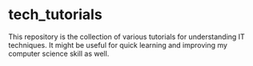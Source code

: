 # tech_tutorials
This repository is the collection of various tutorials for understanding IT techniques.
It might be useful for quick learning and improving my computer science skill as well.
